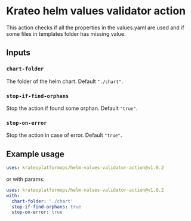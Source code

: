 # Krateo helm values validator action

This action checks if all the properties in the values.yaml are used and if some files in templates folder has missing value.

## Inputs

### `chart-folder`

The folder of the helm chart. Default `"./chart"`.

### `stop-if-find-orphans`

Stop the action if found some orphan. Default `"true"`.

### `stop-on-error`

Stop the action in case of error. Default `"true"`.

## Example usage

```yaml
uses: krateoplatformops/helm-values-validator-action@v1.0.2
```

or with params:

```yaml
uses: krateoplatformops/helm-values-validator-action@v1.0.2
with:
  chart-folder: './chart'
  stop-if-find-orphans: true
  stop-on-error: true
```
